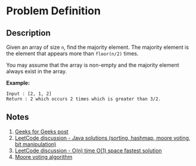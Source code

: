 # Problem Definition

## Description

Given an array of size `n`, find the majority element. The majority element is the element that appears more than `floor(n/2)` times.

You may assume that the array is non-empty and the majority element always exist in the array.

**Example:**

```plaintext
Input : [2, 1, 2]
Return : 2 which occurs 2 times which is greater than 3/2.
```

## Notes

1. [Geeks for Geeks post](https://www.geeksforgeeks.org/majority-element/)
1. [LeetCode discussion - Java solutions (sorting, hashmap, moore voting, bit manipulation)](https://leetcode.com/problems/majority-element/discuss/51611/Java-solutions-(sorting-hashmap-moore-voting-bit-manipulation).)
1. [LeetCode discussion - O(n) time O(1) space fastest solution]("https://leetcode.com/problems/majority-element/discuss/51613/O(n)-time-O(1)-space-fastest-solution")
1. [Moore voting algorithm](https://www.cs.utexas.edu/~moore/best-ideas/mjrty/index.html)